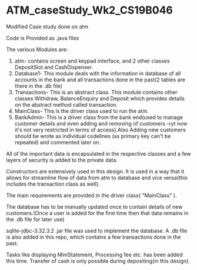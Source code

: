 # ATM_caseStudy_Wk2_CS19B046
Modified Case study done on atm

Code is Provided as .java files

The various Modules are:

1) atm- contains screen and keypad interface, and 2 other classes DepositSlot and CashDispenser.
3) Database1- This module deals with the information in database of all accounts in the bank and all transactions done in the past(2 tables are there in the .db file)
4) Transactions- This is an abstract class. This module contains other classes Withdraw, BalanceEnquiry and Deposit which provides details on the abstract method called    transaction.
5) MainClass- This is the driver class used to run the atm.
6) BankAdmin- This is a driver class from the bank end(used to manage customer details and even adding and removing of customers -ryt now it's not very restricted in terms of access).Also Adding new customers should be wrote as individual codelines (as primary key can't be repeated) and commented later on.

All of the important data is encapsulated in the respective classes and a few layers of security is added to the private data.

Constructors are extensively used in this design. It is used in a way that it allows for streamline flow of data from atm to database and vice versa(this includes the transaction class as well).

The main requirements are provided in the driver class( "MainClass" ).

The database has to be manually updated once to contain details of new customers.(Once a user is added for the first time then that data remains in the .db file for later use)

sqlite-jdbc-3.32.3.2  .jar file was used to implement the database. A .db file is also added in this repo, which contains a few transactions done in the past.

Tasks like displaying MiniStatement, Processing fee etc. has been added this time. Transfer of cash is only possible during depositing(in this design).

